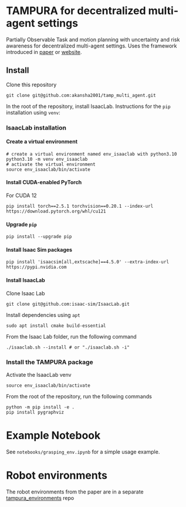 # TAMPURA for decentralized multi-agent settings

Partially Observable Task and motion planning with uncertainty and risk awareness for decentralized multi-agent settings. Uses the framework introduced in [paper](https://arxiv.org/abs/2403.10454) or [website](https://aidan-curtis.github.io/tampura.github.io/).

<!-- ![alt text](figs/tasks.png) -->

## Install

Clone this repository
```
git clone git@github.com:akansha2001/tamp_multi_agent.git
```
In the root of the repository, install IsaacLab. Instructions for the `pip` installation using `venv`:

### IsaacLab installation
#### Create a virtual environment
```
# create a virtual environment named env_isaaclab with python3.10
python3.10 -m venv env_isaaclab
# activate the virtual environment
source env_isaaclab/bin/activate
```

#### Install CUDA-enabled PyTorch

For CUDA 12

```
pip install torch==2.5.1 torchvision==0.20.1 --index-url https://download.pytorch.org/whl/cu121
```

#### Upgrade `pip`
```
pip install --upgrade pip
```

#### Install Isaac Sim packages

```
pip install 'isaacsim[all,extscache]==4.5.0' --extra-index-url https://pypi.nvidia.com
```

#### Install IsaacLab

Clone Isaac Lab

```
git clone git@github.com:isaac-sim/IsaacLab.git
```

Install dependencies using `apt`

```
sudo apt install cmake build-essential
```

From the Isaac Lab folder, run the following command

```
./isaaclab.sh --install # or "./isaaclab.sh -i"
```

### Install the TAMPURA package

Activate the IsaacLab venv

```
source env_isaaclab/bin/activate
```

From the root of the repository, run the following commands

```
python -m pip install -e .
pip install pygraphviz
```

# Example Notebook

See `notebooks/grasping_env.ipynb` for a simple usage example.

# Robot environments

The robot environments from the paper are in a separate [tampura_environments](https://github.com/aidan-curtis/tampura_environments) repo
